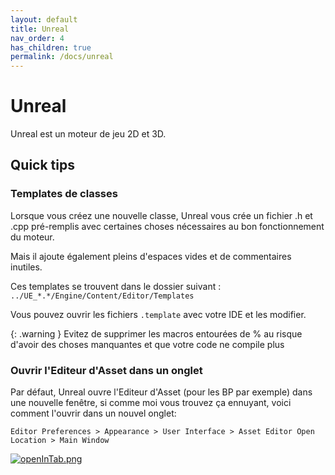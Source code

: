 ```yaml
---
layout: default
title: Unreal
nav_order: 4
has_children: true
permalink: /docs/unreal
---
```

# Unreal
Unreal est un moteur de jeu 2D et 3D.

## Quick tips
### Templates de classes
Lorsque vous créez une nouvelle classe, Unreal vous crée un fichier .h et .cpp pré-remplis avec certaines choses nécessaires au bon fonctionnement du moteur.

Mais il ajoute également pleins d'espaces vides et de commentaires inutiles.

Ces templates se trouvent dans le dossier suivant :
`../UE_*.*/Engine/Content/Editor/Templates`

Vous pouvez ouvrir les fichiers `.template` avec votre IDE et les modifier.

{: .warning }
Evitez de supprimer les macros entourées de % au risque d'avoir des choses manquantes et que votre code ne compile plus

### Ouvrir l'Editeur d'Asset dans un onglet
Par défaut, Unreal ouvre l'Editeur d'Asset (pour les BP par exemple) dans une nouvelle fenêtre, si comme moi vous trouvez ça ennuyant, voici comment l'ouvrir dans un nouvel onglet:

`Editor Preferences > Appearance > User Interface > Asset Editor Open Location > Main Window`

[![openInTab.png](/GameDevDB/images/unreal/openInTab.png)](/GameDevDB/images/unreal/openInTab.png)
